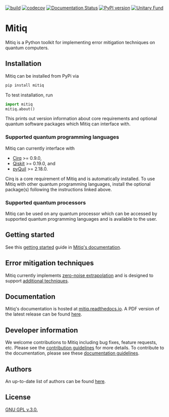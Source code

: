 [![build](https://github.com/unitaryfund/mitiq/workflows/build/badge.svg)](https://github.com/unitaryfund/mitiq/actions)
[![codecov](https://codecov.io/gh/unitaryfund/mitiq/branch/master/graph/badge.svg)](https://codecov.io/gh/unitaryfund/mitiq)
[![Documentation Status](https://readthedocs.org/projects/mitiq/badge/?version=latest)](https://mitiq.readthedocs.io/en/latest/?badge=latest)
[![PyPI version](https://badge.fury.io/py/mitiq.svg)](https://badge.fury.io/py/mitiq)
[![Unitary Fund](https://img.shields.io/badge/Supported%20By-UNITARY%20FUND-brightgreen.svg?style=for-the-badge)](http://unitary.fund)


# Mitiq

Mitiq is a Python toolkit for implementing error mitigation techniques on quantum computers.

## Installation

Mitiq can be installed from PyPi via

```bash
pip install mitiq
```

To test installation, run

```python
import mitiq
mitiq.about()
```

This prints out version information about core requirements and optional quantum software packages which Mitiq can
interface with. 

### Supported quantum programming languages

Mitiq can currently interface with

* [Cirq](https://github.com/quantumlib/Cirq) >= 0.9.0, 
* [Qiskit](https://qiskit.org/) >= 0.19.0, and 
* [pyQuil](https://github.com/rigetti/pyquil) >= 2.18.0. 

Cirq is a core requirement of Mitiq and is automatically installed. To use Mitiq with other quantum programming
languages, install the optional package(s) following the instructions linked above.

### Supported quantum processors

Mitiq can be used on any quantum processor which can be accessed by supported quantum programming languages and is 
available to the user.

## Getting started

See this [getting started](https://mitiq.readthedocs.io/en/latest/guide/guide-getting-started.html) guide in 
[Mitiq's documentation](https://mitiq.readthedocs.io).

## Error mitigation techniques

Mitiq currently implements [zero-noise extrapolation](https://mitiq.readthedocs.io/en/latest/guide/guide-zne.html) and 
is designed to support [additional techniques](https://github.com/unitaryfund/mitiq/wiki).

## Documentation

Mitiq's documentation is hosted at [mitiq.readthedocs.io](https://mitiq.readthedocs.io). A PDF version of the latest 
release can be found [here](https://mitiq.readthedocs.io/_/downloads/en/latest/pdf/).

## Developer information

We welcome contributions to Mitiq including bug fixes, feature requests, etc. Please see the 
[contribution guidelines](CONTRIBUTING.md) for more details. To contribute to the documentation, please see these
[documentation guidelines](docs/README-docs.md).


## Authors

An up-to-date list of authors can be found
[here](https://github.com/unitaryfund/mitiq/graphs/contributors).

## License

[GNU GPL v.3.0.](LICENSE)
